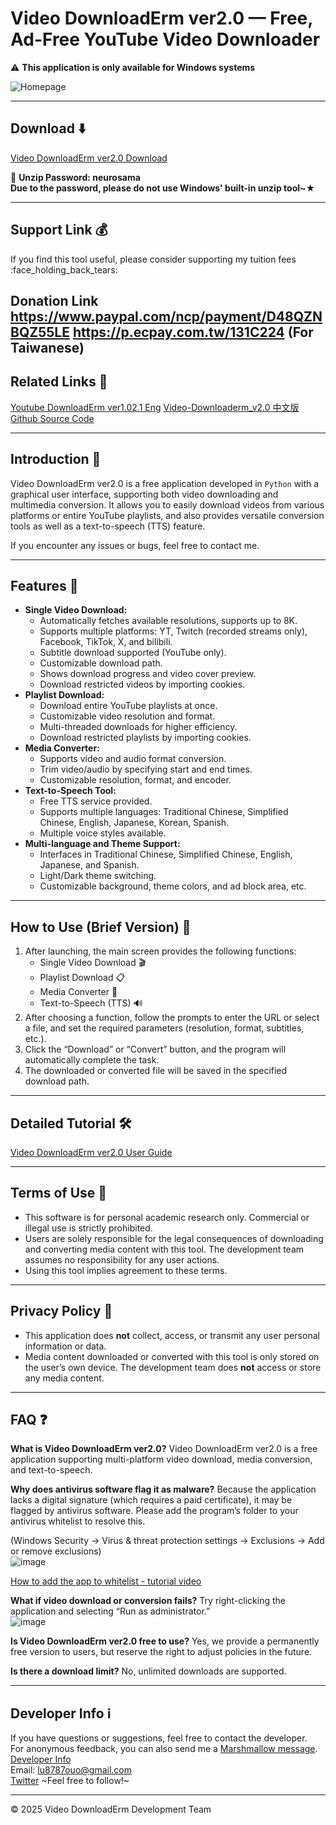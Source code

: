 # Video DownloadErm ver2.0 — Free, Ad-Free YouTube Video Downloader

:warning: **This application is only available for Windows systems**  

![Homepage](https://hackmd.io/_uploads/r1MRGe6Bgl.jpg)

---

## Download :arrow_down:

[Video DownloadErm ver2.0 Download](https://github.com/lu8787ouo/Video-Downloaderm_v2.0/releases/tag/Video_Downloaderm_v2.0)

:book: **Unzip Password: neurosama**  
**Due to the password, please do not use Windows' built-in unzip tool~★**  

---

## Support Link :moneybag:

If you find this tool useful, please consider supporting my tuition fees :face\_holding\_back\_tears:

**Donation Link**  
https://www.paypal.com/ncp/payment/D48QZNBQZ55LE
https://p.ecpay.com.tw/131C224 (For Taiwanese)
---

## Related Links :link:

[Youtube DownloadErm ver1.02.1 Eng](https://hackmd.io/@luouo/rJrqq17C0) 
[Video-Downloaderm_v2.0 中文版](https://hackmd.io/QAk5BnoFTRqoihJzjxb3GQ?view)
[Github Source Code](https://github.com/lu8787ouo/Video-Downloaderm_v2.0) 

---

## Introduction :safety_pin:

Video DownloadErm ver2.0 is a free application developed in `Python` with a graphical user interface, supporting both video downloading and multimedia conversion. 
It allows you to easily download videos from various platforms or entire YouTube playlists, and also provides versatile conversion tools as well as a text-to-speech (TTS) feature.

If you encounter any issues or bugs, feel free to contact me.

---

## Features :muscle:

- **Single Video Download:**
    -   Automatically fetches available resolutions, supports up to 8K.
    -   Supports multiple platforms: YT, Twitch (recorded streams only), Facebook, TikTok, X, and bilibili.
    -   Subtitle download supported (YouTube only).
    -   Customizable download path.
    -   Shows download progress and video cover preview.
    -   Download restricted videos by importing cookies.
-   **Playlist Download:**
    -   Download entire YouTube playlists at once.
    -   Customizable video resolution and format.
    -   Multi-threaded downloads for higher efficiency.
    -   Download restricted playlists by importing cookies.
-   **Media Converter:**
    -   Supports video and audio format conversion.
    -   Trim video/audio by specifying start and end times.
    -   Customizable resolution, format, and encoder.
-   **Text-to-Speech Tool:**
    -   Free TTS service provided.
    -   Supports multiple languages: Traditional Chinese, Simplified Chinese, English, Japanese, Korean, Spanish.
    -   Multiple voice styles available.
-   **Multi-language and Theme Support:**
    -   Interfaces in Traditional Chinese, Simplified Chinese, English, Japanese, and Spanish.
    -   Light/Dark theme switching.
    -   Customizable background, theme colors, and ad block area, etc.

---

## How to Use (Brief Version) :wrench:

1.  After launching, the main screen provides the following functions: 
    -   Single Video Download 🎬 
    -   Playlist Download 📋
    -   Media Converter 🔄
    -   Text-to-Speech (TTS) 🔊
2.  After choosing a function, follow the prompts to enter the URL or select a file, and set the required parameters (resolution, format, subtitles, etc.). 
3.  Click the “Download” or “Convert” button, and the program will automatically complete the task.
4.  The downloaded or converted file will be saved in the specified download path.

---

## Detailed Tutorial :hammer_and_wrench:

[Video DownloadErm ver2.0 User Guide](https://hackmd.io/@luouo/ByKwWWnSll)

---

## Terms of Use :book:


-   This software is for personal academic research only. Commercial or illegal use is strictly prohibited.
-   Users are solely responsible for the legal consequences of downloading and converting media content with this tool. The development team assumes no responsibility for any user actions.
-   Using this tool implies agreement to these terms.

---

## Privacy Policy :book:

-   This application does **not** collect, access, or transmit any user personal information or data.
-   Media content downloaded or converted with this tool is only stored on the user’s own device. The development team does **not** access or store any media content.

---

## FAQ :question:

**What is Video DownloadErm ver2.0?**
Video DownloadErm ver2.0 is a free application supporting multi-platform video download, media conversion, and text-to-speech.  


**Why does antivirus software flag it as malware?** 
Because the application lacks a digital signature (which requires a paid certificate), it may be flagged by antivirus software. Please add the program’s folder to your antivirus whitelist to resolve this.

(Windows Security -> Virus & threat protection settings -> Exclusions -> Add or remove exclusions)  
![image](https://hackmd.io/_uploads/Hy_GMgZckg.png)

[How to add the app to whitelist - tutorial video](https://x.com/neuro_daisuki1/status/1938451848442352052)  

**What if video download or conversion fails?**
Try right-clicking the application and selecting “Run as administrator.”  
![image](https://hackmd.io/_uploads/H1l9vBaSxx.png)  

**Is Video DownloadErm ver2.0 free to use?**
Yes, we provide a permanently free version to users, but reserve the right to adjust policies in the future.  

**Is there a download limit?**
No, unlimited downloads are supported.  

---

## Developer Info :information_source:

If you have questions or suggestions, feel free to contact the developer.  
For anonymous feedback, you can also send me a [Marshmallow message](https://marshmallow-qa.com/2okdmlslpmn7xje?t=kIptDT&utm_medium=url_text&utm_source=promotion).  
[Developer Info](https://hackmd.io/QOwG8dgVSOeKer0bm6CBPA?view)  
Email: [lu8787ouo@gmail.com](mailto:lu8787ouo@gmail.com)  
[Twitter](https://x.com/neuro_daisuki1) ~Feel free to follow!~

---

© 2025 Video DownloadErm Development Team
